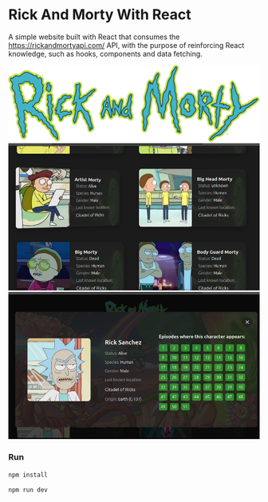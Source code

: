 # Rick And Morty With React
A simple website built with React that consumes the https://rickandmortyapi.com/ API, with the purpose of reinforcing React knowledge, such as hooks, components and data fetching.

![alt text](/public/Rick_and_Morty.svg)
![alt text](image-1.png)
![alt text](image.png)
### Run
```
npm install
```
```
npm run dev
```